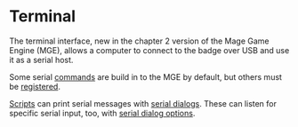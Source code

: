 # Terminal

The terminal interface, new in the chapter 2 version of the Mage Game Engine (MGE), allows a computer to connect to the badge over USB and use it as a serial host.

Some serial [commands](commands) are build in to the MGE by default, but others must be [registered](actions/REGISTER_SERIAL_DIALOG_COMMAND).

[Scripts](scripts) can print serial messages with [serial dialogs](serial_dialogs). These can listen for specific serial input, too, with [serial dialog options](serial_dialog_options).
